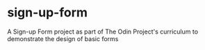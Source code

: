 # sign-up-form
A Sign-up Form project as part of The Odin Project's curriculum  to demonstrate the design of basic forms
